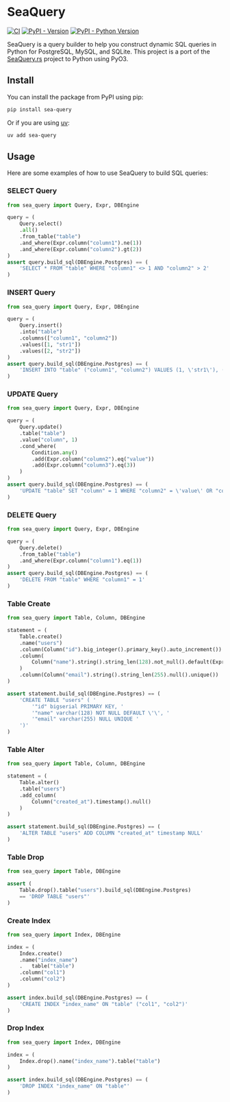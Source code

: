# SeaQuery

[![CI](https://github.com/oldani/sea-query/actions/workflows/release.yml/badge.svg)](https://github.com/oldani/sea-query/actions/workflows/release.yml)
[![PyPI - Version](https://img.shields.io/pypi/v/sea-query)](https://pypi.org/project/sea-query/)
[![PyPI - Python Version](https://img.shields.io/pypi/pyversions/sea-query)](https://pypi.org/project/sea-query/)

SeaQuery is a query builder to help you construct dynamic SQL queries in Python for PostgreSQL, MySQL, and SQLite.
This project is a port of the [SeaQuery.rs](https://github.com/SeaQL/sea-query-rs) project to Python using PyO3.

## Install

You can install the package from PyPI using pip:

```bash
pip install sea-query
```

Or if you are using [uv](https://github.com/astral-sh/uv):

```bash
uv add sea-query
```

## Usage

Here are some examples of how to use SeaQuery to build SQL queries:

### SELECT Query

```python
from sea_query import Query, Expr, DBEngine

query = (
    Query.select()
    .all()
    .from_table("table")
    .and_where(Expr.column("column1").ne(1))
    .and_where(Expr.column("column2").gt(2))
)
assert query.build_sql(DBEngine.Postgres) == (
    'SELECT * FROM "table" WHERE "column1" <> 1 AND "column2" > 2'
)
```

### INSERT Query

```python
from sea_query import Query, Expr, DBEngine

query = (
    Query.insert()
    .into("table")
    .columns(["column1", "column2"])
    .values([1, "str1"])
    .values([2, "str2"])
)
assert query.build_sql(DBEngine.Postgres) == (
    'INSERT INTO "table" ("column1", "column2") VALUES (1, \'str1\'), (2, \'str2\')'
)
```

### UPDATE Query

```python
from sea_query import Query, Expr, DBEngine

query = (
    Query.update()
    .table("table")
    .value("column", 1)
    .cond_where(
        Condition.any()
        .add(Expr.column("column2").eq("value"))
        .add(Expr.column("column3").eq(3))
    )
)
assert query.build_sql(DBEngine.Postgres) == (
    'UPDATE "table" SET "column" = 1 WHERE "column2" = \'value\' OR "column3" = 3'
)
```

### DELETE Query

```python
from sea_query import Query, Expr, DBEngine

query = (
    Query.delete()
    .from_table("table")
    .and_where(Expr.column("column1").eq(1))
)
assert query.build_sql(DBEngine.Postgres) == (
    'DELETE FROM "table" WHERE "column1" = 1'
)
```

### Table Create

```python
from sea_query import Table, Column, DBEngine

statement = (
    Table.create()
    .name("users")
    .column(Column("id").big_integer().primary_key().auto_increment())
    .column(
        Column("name").string().string_len(128).not_null().default(Expr.value(""))
    )
    .column(Column("email").string().string_len(255).null().unique())
)

assert statement.build_sql(DBEngine.Postgres) == (
    'CREATE TABLE "users" ( '
        '"id" bigserial PRIMARY KEY, '
        '"name" varchar(128) NOT NULL DEFAULT \'\', '
        '"email" varchar(255) NULL UNIQUE '
    ')'
)
```

### Table Alter

```python
from sea_query import Table, Column, DBEngine

statement = (
    Table.alter()
    .table("users")
    .add_column(
        Column("created_at").timestamp().null()
    )
)

assert statement.build_sql(DBEngine.Postgres) == (
    'ALTER TABLE "users" ADD COLUMN "created_at" timestamp NULL'
)
```

### Table Drop

```python
from sea_query import Table, DBEngine

assert (
    Table.drop().table("users").build_sql(DBEngine.Postgres)
    == 'DROP TABLE "users"'
)
```

### Create Index

```python
from sea_query import Index, DBEngine

index = (
    Index.create()
    .name("index_name")
    .   table("table")
    .column("col1")
    .column("col2")
)

assert index.build_sql(DBEngine.Postgres) == (
    'CREATE INDEX "index_name" ON "table" ("col1", "col2")'
)
```

### Drop Index

```python
from sea_query import Index, DBEngine

index = (
    Index.drop().name("index_name").table("table")
)

assert index.build_sql(DBEngine.Postgres) == (
    'DROP INDEX "index_name" ON "table"'
)
```
